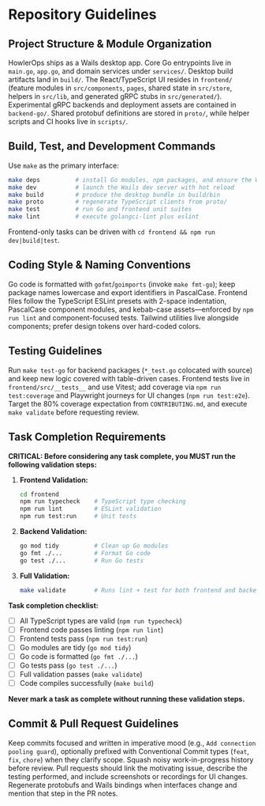 # Repository Guidelines

## Project Structure & Module Organization
HowlerOps ships as a Wails desktop app. Core Go entrypoints live in `main.go`, `app.go`, and domain services under `services/`. Desktop build artifacts land in `build/`. The React/TypeScript UI resides in `frontend/` (feature modules in `src/components`, `pages`, shared state in `src/store`, helpers in `src/lib`, and generated gRPC stubs in `src/generated/`). Experimental gRPC backends and deployment assets are contained in `backend-go/`. Shared protobuf definitions are stored in `proto/`, while helper scripts and CI hooks live in `scripts/`.

## Build, Test, and Development Commands
Use `make` as the primary interface:
```bash
make deps          # install Go modules, npm packages, and ensure the Wails CLI
make dev           # launch the Wails dev server with hot reload
make build         # produce the desktop bundle in build/bin
make proto         # regenerate TypeScript clients from proto/
make test          # run Go and frontend unit suites
make lint          # execute golangci-lint plus eslint
```
Frontend-only tasks can be driven with `cd frontend && npm run dev|build|test`.

## Coding Style & Naming Conventions
Go code is formatted with `gofmt`/`goimports` (invoke `make fmt-go`); keep package names lowercase and export identifiers in PascalCase. Frontend files follow the TypeScript ESLint presets with 2-space indentation, PascalCase component modules, and kebab-case assets—enforced by `npm run lint` and component-focused tests. Tailwind utilities live alongside components; prefer design tokens over hard-coded colors.

## Testing Guidelines
Run `make test-go` for backend packages (`*_test.go` colocated with source) and keep new logic covered with table-driven cases. Frontend tests live in `frontend/src/__tests__` and use Vitest; add coverage via `npm run test:coverage` and Playwright journeys for UI changes (`npm run test:e2e`). Target the 80% coverage expectation from `CONTRIBUTING.md`, and execute `make validate` before requesting review.

## Task Completion Requirements

**CRITICAL: Before considering any task complete, you MUST run the following validation steps:**

1. **Frontend Validation:**
   ```bash
   cd frontend
   npm run typecheck    # TypeScript type checking
   npm run lint         # ESLint validation
   npm run test:run     # Unit tests
   ```

2. **Backend Validation:**
   ```bash
   go mod tidy          # Clean up Go modules
   go fmt ./...         # Format Go code
   go test ./...        # Run Go tests
   ```

3. **Full Validation:**
   ```bash
   make validate        # Runs lint + test for both frontend and backend
   ```

**Task completion checklist:**
- [ ] All TypeScript types are valid (`npm run typecheck`)
- [ ] Frontend code passes linting (`npm run lint`)
- [ ] Frontend tests pass (`npm run test:run`)
- [ ] Go modules are tidy (`go mod tidy`)
- [ ] Go code is formatted (`go fmt ./...`)
- [ ] Go tests pass (`go test ./...`)
- [ ] Full validation passes (`make validate`)
- [ ] Code compiles successfully (`make build`)

**Never mark a task as complete without running these validation steps.**

## Commit & Pull Request Guidelines
Keep commits focused and written in imperative mood (e.g., `Add connection pooling guard`), optionally prefixed with Conventional Commit types (`feat`, `fix`, `chore`) when they clarify scope. Squash noisy work-in-progress history before review. Pull requests should link the motivating issue, describe the testing performed, and include screenshots or recordings for UI changes. Regenerate protobufs and Wails bindings when interfaces change and mention that step in the PR notes.
